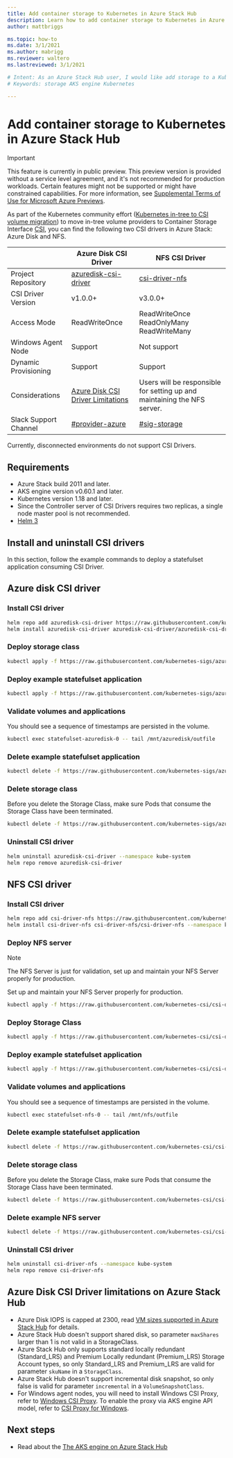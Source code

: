 ```yaml
---
title: Add container storage to Kubernetes in Azure Stack Hub 
description: Learn how to add container storage to Kubernetes in Azure Stack Hub.
author: mattbriggs

ms.topic: how-to
ms.date: 3/1/2021
ms.author: mabrigg
ms.reviewer: waltero
ms.lastreviewed: 3/1/2021

# Intent: As an Azure Stack Hub user, I would like add storage to a Kubernetes cluster using the AKS engine so that I can store persistent data.
# Keywords: storage AKS engine Kubernetes

---
```


# Add container storage to Kubernetes in Azure Stack Hub

> [!IMPORTANT]  
> This feature is currently in public preview.
> This preview version is provided without a service level agreement, and it's not recommended for production workloads. Certain features might not be supported or might have constrained capabilities. 
> For more information, see [Supplemental Terms of Use for Microsoft Azure Previews](https://azure.microsoft.com/support/legal/preview-supplemental-terms/).

As part of the Kubernetes community effort ([Kubernetes in-tree to CSI volume migration](https://kubernetes.io/blog/2019/12/09/kubernetes-1-17-feature-csi-migration-beta/)) to move in-tree volume providers to Container Storage Interface [CSI](https://kubernetes.io/blog/2019/01/15/container-storage-interface-ga/), you can find the following two CSI drivers in Azure Stack: Azure Disk and NFS.

|                       | **Azure Disk CSI Driver**                                                                                                    | **NFS CSI Driver**                                                       |
|-----------------------|------------------------------------------------------------------------------------------------------------------------------|--------------------------------------------------------------------------|
| Project Repository    | [azuredisk-csi-driver](https://github.com/kubernetes-sigs/azuredisk-csi-driver)                                              | [csi-driver-nfs](https://github.com/kubernetes-csi/csi-driver-nfs)       |
| CSI Driver Version    | v1.0.0+                                                                                                                      | v3.0.0+                                                                  |
| Access Mode           | ReadWriteOnce                                                                                                                | ReadWriteOnce ReadOnlyMany ReadWriteMany                                 |
| Windows Agent Node    | Support                                                                                                                      | Not support                                                              |
| Dynamic Provisioning  | Support                                                                                                                      | Support                                                                  |
| Considerations        | [Azure Disk CSI Driver Limitations](https://github.com/kubernetes-sigs/azuredisk-csi-driver/blob/master/docs/limitations.md) | Users will be responsible for setting up and maintaining the NFS server. |
| Slack Support Channel | [\#provider-azure](https://kubernetes.slack.com/archives/C5HJXTT9Q)                                                          | [\#sig-storage](https://kubernetes.slack.com/archives/C09QZFCE5)         |

Currently, disconnected environments do not support CSI Drivers.

## Requirements

-   Azure Stack build 2011 and later.
-   AKS engine version v0.60.1 and later.
-   Kubernetes version 1.18 and later.
-   Since the Controller server of CSI Drivers requires two replicas, a single node master pool is not recommended.
-   [Helm 3](https://helm.sh/docs/intro/install/)

## Install and uninstall CSI drivers

In this section, follow the example commands to deploy a statefulset application consuming CSI Driver.

## Azure disk CSI driver

### Install CSI driver

```bash  
helm repo add azuredisk-csi-driver https://raw.githubusercontent.com/kubernetes-sigs/azuredisk-csi-driver/master/charts
helm install azuredisk-csi-driver azuredisk-csi-driver/azuredisk-csi-driver --namespace kube-system --set cloud=AzureStackCloud --set controller.runOnMaster=true --version v1.0.0

```
### Deploy storage class

```bash  
kubectl apply -f https://raw.githubusercontent.com/kubernetes-sigs/azuredisk-csi-driver/master/deploy/example/storageclass-azuredisk-csi-azurestack.yaml
```

### Deploy example statefulset application

```bash  
kubectl apply -f https://raw.githubusercontent.com/kubernetes-sigs/azuredisk-csi-driver/master/deploy/example/statefulset.yaml
```

### Validate volumes and applications

You should see a sequence of timestamps are persisted in the volume.

```bash  
kubectl exec statefulset-azuredisk-0 -- tail /mnt/azuredisk/outfile
```

### Delete example statefulset application

```bash  
kubectl delete -f https://raw.githubusercontent.com/kubernetes-sigs/azuredisk-csi-driver/master/deploy/example/statefulset.yaml
```

### Delete storage class

Before you delete the Storage Class,  make sure Pods that consume the Storage Class have been terminated.

```bash  
kubectl delete -f https://raw.githubusercontent.com/kubernetes-sigs/azuredisk-csi-driver/master/deploy/example/storageclass-azuredisk-csi-azurestack.yaml
```

### Uninstall CSI driver

```bash  
helm uninstall azuredisk-csi-driver --namespace kube-system
helm repo remove azuredisk-csi-driver
```

## NFS CSI driver

### Install CSI driver

```bash  
helm repo add csi-driver-nfs https://raw.githubusercontent.com/kubernetes-csi/csi-driver-nfs/master/charts
helm install csi-driver-nfs csi-driver-nfs/csi-driver-nfs --namespace kube-system --set controller.runOnMaster=true --version v3.0.0
```

### Deploy NFS server

> [!NOTE]  
> The NFS Server is just for validation, set up and maintain your NFS Server properly for production.

Set up and maintain your NFS Server properly for production.

```bash  
kubectl apply -f https://raw.githubusercontent.com/kubernetes-csi/csi-driver-nfs/master/deploy/example/nfs-provisioner/nfs-server.yaml
```

### Deploy Storage Class

```bash  
kubectl apply -f https://raw.githubusercontent.com/kubernetes-csi/csi-driver-nfs/master/deploy/example/storageclass-nfs.yaml
```

### Deploy example statefulset application

```bash  
kubectl apply -f https://raw.githubusercontent.com/kubernetes-csi/csi-driver-nfs/master/deploy/example/statefulset.yaml
```

### Validate volumes and applications

You should see a sequence of timestamps are persisted in the volume.

```bash  
kubectl exec statefulset-nfs-0 -- tail /mnt/nfs/outfile
```

### Delete example statefulset application

```bash  
kubectl delete -f https://raw.githubusercontent.com/kubernetes-csi/csi-driver-nfs/master/deploy/example/nfs-provisioner/nfs-server.yaml
```

### Delete storage class

Before you delete the Storage Class,  make sure Pods that consume the Storage Class have been terminated.

```bash  
kubectl delete -f https://raw.githubusercontent.com/kubernetes-csi/csi-driver-nfs/master/deploy/example/storageclass-nfs.yaml
```
### Delete example NFS server

```bash  
kubectl delete -f https://raw.githubusercontent.com/kubernetes-csi/csi-driver-nfs/master/deploy/example/nfs-provisioner/nfs-server.yaml
```

### Uninstall CSI driver

```bash  
helm uninstall csi-driver-nfs --namespace kube-system
helm repo remove csi-driver-nfs
```
## Azure Disk CSI Driver limitations on Azure Stack Hub

-   Azure Disk IOPS is capped at 2300,  read [VM sizes supported in Azure Stack Hub](azure-stack-vm-sizes.md) for details.
-   Azure Stack Hub doesn't support shared disk, so parameter `maxShares` larger than 1 is not valid in a StorageClass.
-   Azure Stack Hub only supports standard locally redundant (Standard_LRS) and Premium Locally redundant (Premium_LRS) Storage Account types, so only Standard_LRS and Premium_LRS are valid for parameter `skuName` in a `StorageClass`.
-   Azure Stack Hub doesn't support incremental disk snapshot, so only false is valid for parameter `incremental` in a `VolumeSnapshotClass`.
-   For Windows agent nodes, you will need to install Windows CSI Proxy,  refer to [Windows CSI Proxy](https://github.com/kubernetes-csi/csi-proxy). To enable the proxy via AKS engine API model,  refer to [CSI Proxy for Windows](https://github.com/Azure/aks-engine/blob/master/docs/topics/csi-proxy-windows.md).

## Next steps

- Read about the [The AKS engine on Azure Stack Hub](azure-stack-kubernetes-aks-engine-overview.md)  
